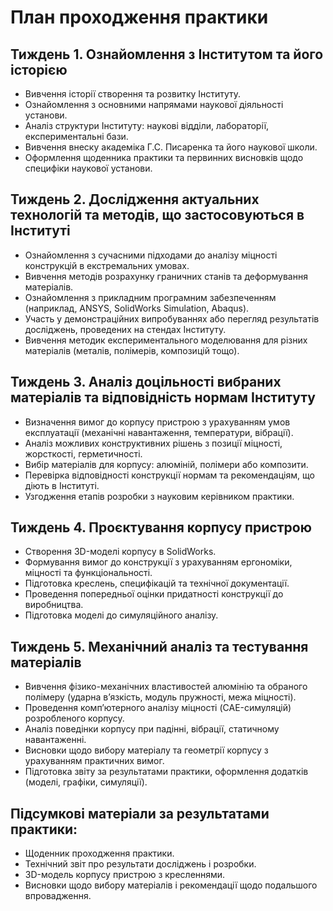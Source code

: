 # План проходження практики

## Тиждень 1. Ознайомлення з Інститутом та його історією

* Вивчення історії створення та розвитку Інституту.
* Ознайомлення з основними напрямами наукової діяльності установи.
* Аналіз структури Інституту: наукові відділи, лабораторії, експериментальні бази.
* Вивчення внеску академіка Г.С. Писаренка та його наукової школи.
* Оформлення щоденника практики та первинних висновків щодо специфіки наукової установи.

## Тиждень 2. Дослідження актуальних технологій та методів, що застосовуються в Інституті

* Ознайомлення з сучасними підходами до аналізу міцності конструкцій в екстремальних умовах.
* Вивчення методів розрахунку граничних станів та деформування матеріалів.
* Ознайомлення з прикладним програмним забезпеченням (наприклад, ANSYS, SolidWorks Simulation, Abaqus).
* Участь у демонстраційних випробуваннях або перегляд результатів досліджень, проведених на стендах Інституту.
* Вивчення методик експериментального моделювання для різних матеріалів (металів, полімерів, композицій тощо).

## Тиждень 3. Аналіз доцільності вибраних матеріалів та відповідність нормам Інституту

* Визначення вимог до корпусу пристрою з урахуванням умов експлуатації (механічні навантаження, температури, вібрації).
* Аналіз можливих конструктивних рішень з позиції міцності, жорсткості, герметичності.
* Вибір матеріалів для корпусу: алюміній, полімери або композити.
* Перевірка відповідності конструкції нормам та рекомендаціям, що діють в Інституті.
* Узгодження етапів розробки з науковим керівником практики.

## Тиждень 4. Проєктування корпусу пристрою

* Створення 3D-моделі корпусу в SolidWorks.
* Формування вимог до конструкції з урахуванням ергономіки, міцності та функціональності.
* Підготовка креслень, специфікацій та технічної документації.
* Проведення попередньої оцінки придатності конструкції до виробництва.
* Підготовка моделі до симуляційного аналізу.

## Тиждень 5. Механічний аналіз та тестування матеріалів

* Вивчення фізико-механічних властивостей алюмінію та обраного полімеру (ударна в’язкість, модуль пружності, межа міцності).
* Проведення комп’ютерного аналізу міцності (CAE-симуляцій) розробленого корпусу.
* Аналіз поведінки корпусу при падінні, вібрації, статичному навантаженні.
* Висновки щодо вибору матеріалу та геометрії корпусу з урахуванням практичних вимог.
* Підготовка звіту за результатами практики, оформлення додатків (моделі, графіки, симуляції).

## Підсумкові матеріали за результатами практики:

* Щоденник проходження практики.
* Технічний звіт про результати досліджень і розробки.
* 3D-модель корпусу пристрою з кресленнями.
* Висновки щодо вибору матеріалів і рекомендації щодо подальшого впровадження.
